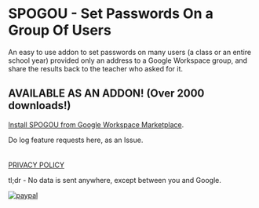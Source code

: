 # SPOGOU - Set Passwords On a Group Of Users
An easy to use addon to set passwords on many users (a class or an entire school year) provided only an address to a Google Workspace group, and share the results back to the teacher who asked for it.

## AVAILABLE AS AN ADDON! (Over 2000 downloads!)
[Install SPOGOU from Google Workspace Marketplace](https://workspace.google.com/marketplace/app/spogou/195844102395).

Do log feature requests here, as an Issue.
<br><br><br>
[PRIVACY POLICY](https://tools.no-substitute.com/pp)

tl;dr - No data is sent anywhere, except between you and Google.

[![paypal](https://www.paypalobjects.com/en_US/i/btn/btn_donateCC_LG.gif)](https://www.paypal.me/NoSubstitute)
